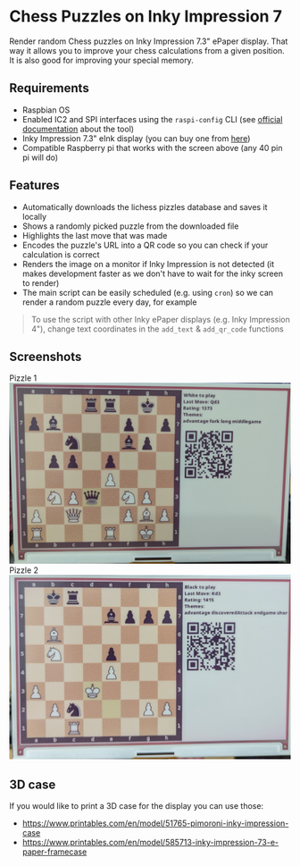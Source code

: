 # Chess Puzzles on Inky Impression 7
Render random Chess puzzles on Inky Impression 7.3" ePaper display. That way it allows you to improve your chess calculations from a given position. It is also good for improving your special memory.

## Requirements
- Raspbian OS
- Enabled IC2 and SPI interfaces using the `raspi-config` CLI (see [official documentation](https://www.raspberrypi.com/documentation/computers/configuration.html) about the tool)
- Inky Impression 7.3" eInk display (you can buy one from [here](https://shop.pimoroni.com/products/inky-impression-7-3?variant=40512683376723))
- Compatible Raspberry pi that works with the screen above (any 40 pin pi will do) 

## Features
- Automatically downloads the lichess pizzles database and saves it locally
- Shows a randomly picked puzzle from the downloaded file
- Highlights the last move that was made
- Encodes the puzzle's URL into a QR code so you can check if your calculation is correct
- Renders the image on a monitor if Inky Impression is not detected (it makes development faster as we don't have to wait for the inky screen to render)
- The main script can be easily scheduled (e.g. using `cron`) so we can render a random puzzle every day, for example

> To use the script with other Inky ePaper displays (e.g. Inky Impression 4"), change text coordinates in the `add_text` & `add_qr_code` functions

## Screenshots

Pizzle 1
![Pizzle 1](./screenshots/puzzle1.jpg)
Pizzle 2
![Pizzle 2](./screenshots/puzzle2.jpg)

## 3D case
If you would like to print a 3D case for the display you can use those:
- https://www.printables.com/en/model/51765-pimoroni-inky-impression-case
- https://www.printables.com/en/model/585713-inky-impression-73-e-paper-framecase